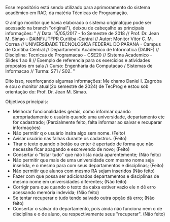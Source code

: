 Esse repositório está sendo utilizado para aprimoramento do sistema acadêmico em RAD, da matéria Técnicas de Programação.

O antigo monitor que havia elaborado o sistema original(que pode ser acessado na branch "original"), deixou de cabeçalho as principais informações:
" 
// Data: 15/05/2017 - 1o Semestre de 2018
// Prof. Dr. Jean M. Simao - DAINF/UTFPR Curitiba-Central
// Autor: Monitor Vitor C. M. Correa
// UNIVERSIDADE TECNOLOGICA FEDERAL DO PARANA - Campus de Curitiba Central
// Departamento Academico de Informatica (DAINF)
// Disciplina: Tecnicas de Programacao - CSE20
// Sistema Academico - Slides 1 ao 8
// Exemplo de referencia para os exercicios e atividades propostos em sala
// Curso: Engenharia da Computacao / Sistemas de Informacao
// Turma: S71 / S02. "

Dito isso, reenforçando algumas informações:
Me chamo Daniel I. Zagroba e sou o monitor atual(2o semestre de 2024) de TecProg e estou sob orientação do: Prof. Dr. Jean M. Simao.

Objetivos principais:
- Melhorar funcionalidades gerais, como informar quando apropriadamente o usuário quando uma universidade, departamento etc for cadastrado;
  (Parcialmente feito, falta informar ao salvar e recuparar informações)
- Não permitir q o usuário insira algo sem nome.
  (Feito)
- Avisar usuário nas falhas durante os cadastros.
  (Feito)
- Tirar o texto quando o botão ou enter é apertado de forma que não necessite ficar apagando e escrevendo de novo;
  (Feito)
- Consertar o "listar tudo" que não lista nada aparentemente;
  (Não feito)
- Não permitir que mais de uma universidade com mesmo nome seja inserida, e o mesmo para com seus departamentos e disciplinas;
  (Feito)
- Não permitir que alunos com mesmo RA sejam inseridos
  (Não feito)
- Fazer com que possa ser adicionados departamentos e disciplinas de mesmo nome em universidades diferentes;
  (Não feito)
- Corrigir para que quando o texto da caixa estiver vazio ele n dê erro acessando memória indevida;
  (Não feito)
- Se tentar recuperar o tudo tendo salvado outra opção dá erro;
  (Não feito)
- Consertar o salvar do departamento, pois ainda não funciona nem o de disciplina e o de aluno, ou respectivamente seus "recuperar".
  (Não feito)
